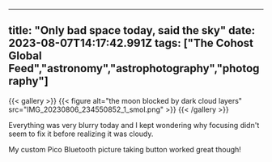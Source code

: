 
---
title: "Only bad space today, said the sky"
date: 2023-08-07T14:17:42.991Z
tags: ["The Cohost Global Feed","astronomy","astrophotography","photography"]
---
{{< gallery >}}
{{< figure alt="the moon blocked by dark cloud layers" src="IMG_20230806_234550852_1_smol.png" >}}
{{< /gallery >}}

Everything was very blurry today and I kept wondering why focusing didn't seem to fix it before realizing it was cloudy. 

My custom Pico Bluetooth picture taking button worked great though!

